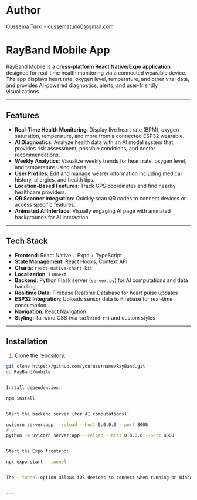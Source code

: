 # Author

Oussema Turki - oussematurki0@gmail.com

# RayBand Mobile App

RayBand Mobile is a **cross-platform React Native/Expo application** designed for real-time health monitoring via a connected wearable device. The app displays heart rate, oxygen level, temperature, and other vital data, and provides AI-powered diagnostics, alerts, and user-friendly visualizations.

---

## Features

- **Real-Time Health Monitoring**: Display live heart rate (BPM), oxygen saturation, temperature, and more from a connected ESP32 wearable.
- **AI Diagnostics**: Analyze health data with an AI model system that provides risk assessment, possible conditions, and doctor recommendations.
- **Weekly Analytics**: Visualize weekly trends for heart rate, oxygen level, and temperature using charts.
- **User Profiles**: Edit and manage wearer information including medical history, allergies, and health tips.
- **Location-Based Features**: Track GPS coordinates and find nearby healthcare providers.
- **QR Scanner Integration**: Quickly scan QR codes to connect devices or access specific features.
- **Animated AI Interface**: Visually engaging AI page with animated backgrounds for AI interaction.

---

## Tech Stack

- **Frontend**: React Native + Expo + TypeScript
- **State Management**: React Hooks, Context API
- **Charts**: `react-native-chart-kit`
- **Localization**: `i18next`
- **Backend**: Python Flask server (`server.py`) for AI computations and data handling
- **Realtime Data**: Firebase Realtime Database for heart pulse updates
- **ESP32 Integration**: Uploads sensor data to Firebase for real-time consumption
- **Navigation**: React Navigation
- **Styling**: Tailwind CSS (via `tailwind-rn`) and custom styles

---

## Installation

1. Clone the repository:

```bash
git clone https://github.com/yourusername/RayBand.git
cd RayBand/mobile


Install dependencies:

npm install


Start the backend server (for AI computations):

uvicorn server:app --reload --host 0.0.0.0 --port 8000
# or
python -m uvicorn server:app --reload --host 0.0.0.0 --port 8000


Start the Expo frontend:

npx expo start --tunnel


The --tunnel option allows iOS devices to connect when running on Windows.


---
